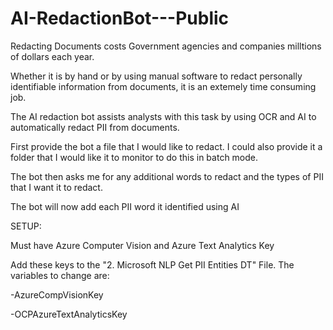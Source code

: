 # AI-RedactionBot---Public

Redacting Documents costs Government agencies and companies milltions of dollars each year. 

Whether it is by hand or by using manual software to redact  personally identifiable information from documents, it is an extemely time consuming job. 

The AI redaction bot assists analysts with this task by using OCR and AI to automatically redact PII from documents.

First provide the bot a file that I would like to redact. I could also provide it a folder that I would like it to monitor to do this in batch mode.

The bot then asks me for any additional words to redact and the types of PII that I want it to redact.

The bot will now add each PII word it identified using AI


SETUP:

Must have Azure Computer Vision and Azure Text Analytics Key

Add these keys to the "2. Microsoft NLP Get PII Entities DT" File. The variables to change are:

-AzureCompVisionKey

-OCPAzureTextAnalyticsKey
